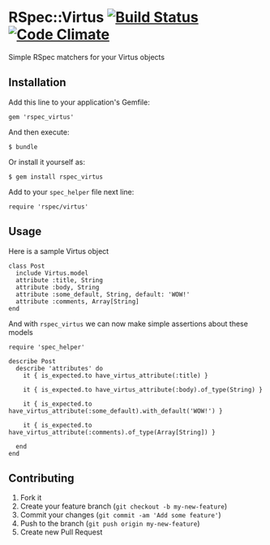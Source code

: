 # RSpec::Virtus [![Build Status](https://travis-ci.org/simonoff/rspec_virtus.png?branch=master)](https://travis-ci.org/simonoff/rspec_virtus) [![Code Climate](https://codeclimate.com/github/simonoff/rspec_virtus.png)](https://codeclimate.com/github/simonoff/rspec_virtus)

Simple RSpec matchers for your Virtus objects

## Installation

Add this line to your application's Gemfile:

    gem 'rspec_virtus'

And then execute:

    $ bundle

Or install it yourself as:

    $ gem install rspec_virtus

Add to your `spec_helper` file next line:

    require 'rspec/virtus'

## Usage

Here is a sample Virtus object

    class Post
      include Virtus.model
      attribute :title, String
      attribute :body, String
      attribute :some_default, String, default: 'WOW!'
      attribute :comments, Array[String]
    end

And with `rspec_virtus` we can now make simple assertions about these models

    require 'spec_helper'

    describe Post
      describe 'attributes' do
        it { is_expected.to have_virtus_attribute(:title) }

        it { is_expected.to have_virtus_attribute(:body).of_type(String) }

        it { is_expected.to have_virtus_attribute(:some_default).with_default('WOW!') }

        it { is_expected.to have_virtus_attribute(:comments).of_type(Array[String]) }

      end
    end

## Contributing

1. Fork it
2. Create your feature branch (`git checkout -b my-new-feature`)
3. Commit your changes (`git commit -am 'Add some feature'`)
4. Push to the branch (`git push origin my-new-feature`)
5. Create new Pull Request
